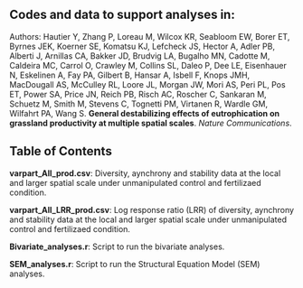 ## Codes and data to support analyses in:
Authors: Hautier Y, Zhang P, Loreau M, Wilcox KR, Seabloom EW, Borer ET, Byrnes JEK, Koerner SE, Komatsu KJ, Lefcheck JS, Hector A, Adler PB, Alberti J, Arnillas CA, Bakker JD, Brudvig LA, Bugalho MN, Cadotte M, Caldeira MC, Carrol O, Crawley M, Collins SL, Daleo P, Dee LE, Eisenhauer N, Eskelinen A, Fay PA, Gilbert B, Hansar A, Isbell F, Knops JMH, MacDougall AS, McCulley RL, Loore JL, Morgan JW, Mori AS, Peri PL, Pos ET, Power SA, Price JN, Reich PB, Risch AC, Roscher C, Sankaran M, Schuetz M, Smith M, Stevens C, Tognetti PM, Virtanen R, Wardle GM, Wilfahrt PA, Wang S. **General destabilizing effects of eutrophication on grassland productivity at multiple spatial scales**. _Nature Communications_.

## Table of Contents  

**varpart_All_prod.csv**: Diversity, aynchrony and stability data at the local and larger spatial scale under unmanipulated control and fertilizaed condition.

**varpart_All_LRR_prod.csv**: Log response ratio (LRR) of diversity, aynchrony and stability data at the local and larger spatial scale under unmanipulated control and fertilizaed condition.

**Bivariate_analyses.r**: Script to run the bivariate analyses.

**SEM_analyses.r**: Script to run the Structural Equation Model (SEM) analyses.
